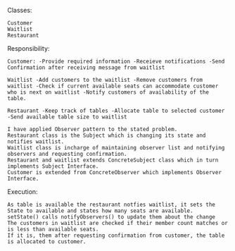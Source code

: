 


Classes:

    Customer
    Waitlist
    Restaurant

Responsibility:

    Customer: -Provide required information -Receieve notifications -Send Confirmation after receiving message from waitlist

    Waitlist -Add customers to the waitlist -Remove customers from waitlist -Check if current available seats can accommodate customer who is next on waitlist -Notify customers of availability of the table.

    Restaurant -Keep track of tables -Allocate table to selected customer -Send available table size to waitlist
    
    I have applied Observer pattern to the stated problem.
    Restaurant class is the Subject which is changing its state and notifies waitlist.
    Waitlist class is incharge of maintaining observer list and notifying observers and requesting confirmation. 
    Restaurant and waitlist extends ConcreteSubject class which in turn implements Subject Interface.
    Customer is extended from ConcreteObserver which implements Observer Interface.
    

Execution:

    As table is available the restaurant notfies waitlist, it sets the State to available and states how many seats are available.
    setState() calls notifyObservers() to update them about the change
    The customers in waitlist are checked if their member count matches or is less than available seats.
    If it is, them after requesting confirmation from customer, the table is allocated to customer. 

